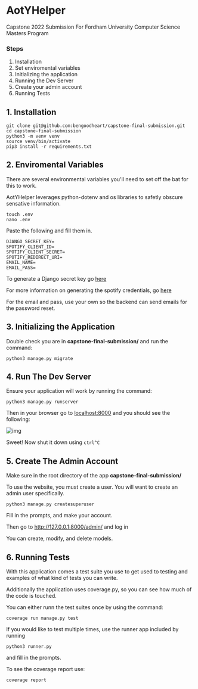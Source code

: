 # AotYHelper
Capstone 2022 Submission For Fordham University Computer Science Masters Program


### Steps
1. Installation
2. Set enviromental variables
3. Initializing the application
4. Running the Dev Server
5. Create your admin account
6. Running Tests

## 1. Installation
```
git clone git@github.com:bengoodheart/capstone-final-submission.git
cd capstone-final-submission
python3 -m venv venv
source venv/bin/activate
pip3 install -r requirements.txt
```

## 2. Enviromental Variables
There are several environmental variables you'll need to set off the bat for this to work.

AotYHelper leverages python-dotenv and os libraries to safetly obscure sensative information.

```
touch .env
nano .env
```
Paste the following and fill them in. 
```
DJANGO_SECRET_KEY=
SPOTIFY_CLIENT_ID=
SPOTIFY_CLIENT_SECRET=
SPOTIFY_REDIRECT_URI=
EMAIL_NAME=
EMAIL_PASS=
```
To generate a Django secret key go [here](https://django-secret-key-generator.netlify.app/)

For more information on generating the spotify credentials, go [here]("https://developer.spotify.com/documentation/general/guides/authorization/code-flow/)

For the email and pass, use your own so the backend can send emails for the password reset.

## 3. Initializing the Application

Double check you are in **capstone-final-submission/** and run the command:
```
python3 manage.py migrate
```

## 4. Run The Dev Server
Ensure your application will work by running the command:
```
python3 manage.py runserver
```

Then in your browser go to [localhost:8000](http://localhost:8000) and you should see the following:

![img](static/img.png)

Sweet! Now shut it down using `ctrl^C`

## 5. Create The Admin Account

Make sure in the root directory of the app **capstone-final-submission/**

To use the website, you must create a user. You will want to create an admin user specifically.

```
python3 manage.py createsuperuser
```

Fill in the prompts, and make your account. 

Then go to http://127.0.0.1:8000/admin/  and log in

You can create, modify, and delete models.

## 6. Running Tests

With this application comes a test suite you use to get used to testing and examples of what kind of tests you can write. 

Additionally the application uses coverage.py, so you can see how much of the code is touched.

You can either runn the test suites once by using the command:
```
coverage run manage.py test
```

If you would like to test multiple times, use the runner app included by running 
```
python3 runner.py
``` 
and fill in the prompts.

To see the coverage report use:
```
coverage report
```
